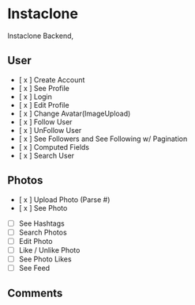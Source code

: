 # Instaclone

Instaclone Backend,

## User

- [ x ] Create Account
- [ x ] See Profile
- [ x ] Login
- [ x ] Edit Profile
- [ x ] Change Avatar(ImageUpload)
- [ x ] Follow User
- [ x ] UnFollow User
- [ x ] See Followers and See Following w/ Pagination
- [ x ] Computed Fields
- [ x ] Search User

## Photos

- [ x ] Upload Photo (Parse #)
- [ x ] See Photo
- [ ] See Hashtags
- [ ] Search Photos
- [ ] Edit Photo
- [ ] Like / Unlike Photo
- [ ] See Photo Likes
- [ ] See Feed

## Comments

